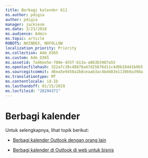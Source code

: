 ```yaml
---
title: Berbagi kalender 611
ms.author: pdigia
author: pdigia
manager: jackiesm
ms.date: 3/23/2018
ms.audience: Admin
ms.topic: article
ROBOTS: NOINDEX, NOFOLLOW
localization_priority: Priority
ms.collection: Adm_O365
ms.custom: Adm_O365
ms.assetid: 7a46ee5e-700e-455f-b13a-a063b5907a55
ms.openlocfilehash: 322a7c38c48678a47d25676d11c4d0b10441b9b5
ms.sourcegitcommit: d6ea5e9458a2b8ceaab3ac4bd483e1130b9a398a
ms.translationtype: MT
ms.contentlocale: id-ID
ms.lasthandoff: 01/15/2019
ms.locfileid: "28294371"
---
```

# <a name="calendar-sharing"></a>Berbagi kalender

Untuk selengkapnya, lihat topik berikut:
  
- [Berbagi kalender Outlook dengan orang lain](https://support.office.com/article/353ed2c1-3ec5-449d-8c73-6931a0adab88)
    
- [Berbagi kalender di Outlook di web untuk bisnis](https://support.office.com/article/7ecef8ae-139c-40d9-bae2-a23977ee58d5)
    

